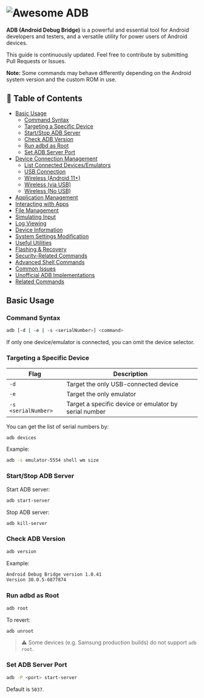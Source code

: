 # ![Awesome ADB](./assets/title.png)

**ADB (Android Debug Bridge)** is a powerful and essential tool for Android developers and testers, and a versatile utility for power users of Android devices.

This guide is continuously updated. Feel free to contribute by submitting Pull Requests or Issues.

**Note:** Some commands may behave differently depending on the Android system version and the custom ROM in use.

## 📄 Table of Contents

<!-- vim-markdown-toc GFM -->

* [Basic Usage](#basic-usage)
  * [Command Syntax](#command-syntax)
  * [Targeting a Specific Device](#targeting-a-specific-device)
  * [Start/Stop ADB Server](#startstop-adb-server)
  * [Check ADB Version](#check-adb-version)
  * [Run adbd as Root](#run-adbd-as-root)
  * [Set ADB Server Port](#set-adb-server-port)
* [Device Connection Management](#device-connection-management)
  * [List Connected Devices/Emulators](#list-connected-devicesemulators)
  * [USB Connection](#usb-connection)
  * [Wireless (Android 11+)](#wireless-android-11)
  * [Wireless (via USB)](#wireless-via-usb)
  * [Wireless (No USB)](#wireless-no-usb)
* [Application Management](#application-management)
* [Interacting with Apps](#interacting-with-apps)
* [File Management](#file-management)
* [Simulating Input](#simulating-input)
* [Log Viewing](#log-viewing)
* [Device Information](#device-information)
* [System Settings Modification](#system-settings-modification)
* [Useful Utilities](#useful-utilities)
* [Flashing & Recovery](#flashing--recovery)
* [Security-Related Commands](#security-related-commands)
* [Advanced Shell Commands](#advanced-shell-commands)
* [Common Issues](#common-issues)
* [Unofficial ADB Implementations](#unofficial-adb-implementations)
* [Related Commands](#related-commands)

<!-- vim-markdown-toc -->

## Basic Usage

### Command Syntax

```sh
adb [-d | -e | -s <serialNumber>] <command>
````

If only one device/emulator is connected, you can omit the device selector.

### Targeting a Specific Device

| Flag                | Description                                           |
| ------------------- | ----------------------------------------------------- |
| `-d`                | Target the only USB-connected device                  |
| `-e`                | Target the only emulator                              |
| `-s <serialNumber>` | Target a specific device or emulator by serial number |

You can get the list of serial numbers by:

```sh
adb devices
```

Example:

```sh
adb -s emulator-5554 shell wm size
```

### Start/Stop ADB Server

Start ADB server:

```sh
adb start-server
```

Stop ADB server:

```sh
adb kill-server
```

### Check ADB Version

```sh
adb version
```

Example:

```sh
Android Debug Bridge version 1.0.41
Version 30.0.5-6877874
```

### Run adbd as Root

```sh
adb root
```

To revert:

```sh
adb unroot
```

> ⚠️ Some devices (e.g. Samsung production builds) do not support `adb root`.

### Set ADB Server Port

```sh
adb -P <port> start-server
```

Default is `5037`.

